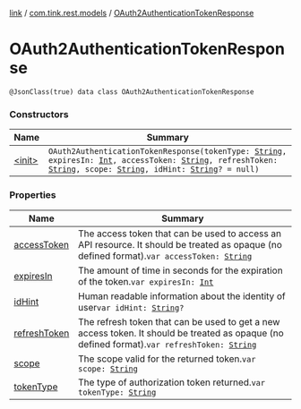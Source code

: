 [link](../../index.md) / [com.tink.rest.models](../index.md) / [OAuth2AuthenticationTokenResponse](./index.md)

# OAuth2AuthenticationTokenResponse

`@JsonClass(true) data class OAuth2AuthenticationTokenResponse`

### Constructors

| Name | Summary |
|---|---|
| [&lt;init&gt;](-init-.md) | `OAuth2AuthenticationTokenResponse(tokenType: `[`String`](https://kotlinlang.org/api/latest/jvm/stdlib/kotlin/-string/index.html)`, expiresIn: `[`Int`](https://kotlinlang.org/api/latest/jvm/stdlib/kotlin/-int/index.html)`, accessToken: `[`String`](https://kotlinlang.org/api/latest/jvm/stdlib/kotlin/-string/index.html)`, refreshToken: `[`String`](https://kotlinlang.org/api/latest/jvm/stdlib/kotlin/-string/index.html)`, scope: `[`String`](https://kotlinlang.org/api/latest/jvm/stdlib/kotlin/-string/index.html)`, idHint: `[`String`](https://kotlinlang.org/api/latest/jvm/stdlib/kotlin/-string/index.html)`? = null)` |

### Properties

| Name | Summary |
|---|---|
| [accessToken](access-token.md) | The access token that can be used to access an API resource. It should be treated as opaque (no defined format).`var accessToken: `[`String`](https://kotlinlang.org/api/latest/jvm/stdlib/kotlin/-string/index.html) |
| [expiresIn](expires-in.md) | The amount of time in seconds for the expiration of the token.`var expiresIn: `[`Int`](https://kotlinlang.org/api/latest/jvm/stdlib/kotlin/-int/index.html) |
| [idHint](id-hint.md) | Human readable information about the identity of user`var idHint: `[`String`](https://kotlinlang.org/api/latest/jvm/stdlib/kotlin/-string/index.html)`?` |
| [refreshToken](refresh-token.md) | The refresh token that can be used to get a new access token. It should be treated as opaque (no defined format).`var refreshToken: `[`String`](https://kotlinlang.org/api/latest/jvm/stdlib/kotlin/-string/index.html) |
| [scope](scope.md) | The scope valid for the returned token.`var scope: `[`String`](https://kotlinlang.org/api/latest/jvm/stdlib/kotlin/-string/index.html) |
| [tokenType](token-type.md) | The type of authorization token returned.`var tokenType: `[`String`](https://kotlinlang.org/api/latest/jvm/stdlib/kotlin/-string/index.html) |
